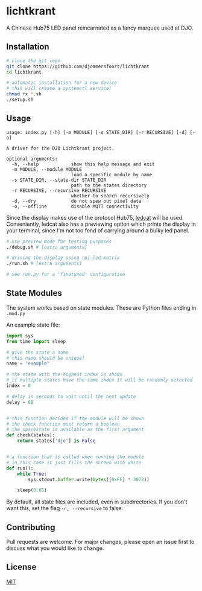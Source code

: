 # lichtkrant
A Chinese Hub75 LED panel reincarnated as a fancy marquee used at DJO.

## Installation
```bash
# clone the git repo
git clone https://github.com/djoamersfoort/lichtkrant
cd lichtkrant

# automatic installation for a new device
# this will create a systemctl service!
chmod +x *.sh
./setup.sh
```

## Usage
```
usage: index.py [-h] [-m MODULE] [-s STATE_DIR] [-r RECURSIVE] [-d] [-o]

A driver for the DJO Lichtkrant project.

optional arguments:
  -h, --help            show this help message and exit
  -m MODULE, --module MODULE
                        load a specific module by name
  -s STATE_DIR, --state-dir STATE_DIR
                        path to the states directory
  -r RECURSIVE, --recursive RECURSIVE
                        whether to search recursively
  -d, --dry             do not spew out pixel data
  -o, --offline         disable MQTT connectivity
```

Since the display makes use of the protocol Hub75, [ledcat](https://github.com/polyfloyd/ledcat) will be used.
Conveniently, ledcat also has a previewing option which prints the display in your terminal, since I'm not too fond of carrying around a bulky led panel.

```bash
# use preview mode for testing purposes
./debug.sh # [extra arguments]

# driving the display using rpi-led-matrix
./run.sh # [extra arguments]

# see run.py for a 'finetuned' configuration
```

## State Modules

The system works based on state modules. These are Python files ending in `.mod.py`

An example state file:
```python
import sys
from time import sleep

# give the state a name
# this name should be unique!
name = "example"

# the state with the highest index is shown
# if multiple states have the same index it will be randomly selected
index = 0

# delay in seconds to wait until the next update
delay = 60


# this function decides if the module will be shown
# the check function must return a boolean
# the spacestate is available as the first argument
def check(states):
    return states['djo'] is False


# a function that is called when running the module
# in this case it just fills the screen with white
def run():
    while True:
        sys.stdout.buffer.write(bytes([0xFF] * 3072))

    sleep(0.05)
```

By default, all state files are included, even in subdirectories. If you don't want this, set the flag `-r, --recursive` to false.

## Contributing
Pull requests are welcome. For major changes, please open an issue first to discuss what you would like to change.

## License
[MIT](https://choosealicense.com/licenses/mit/)
